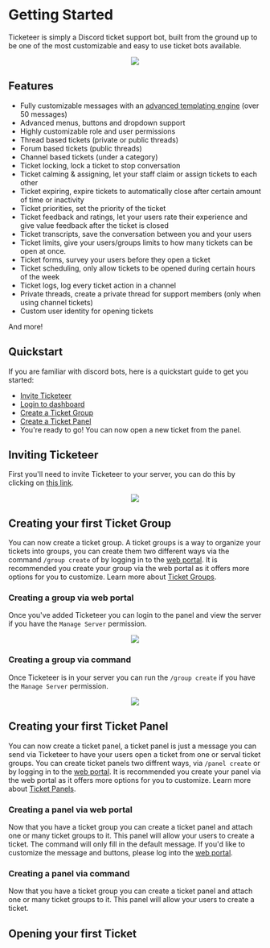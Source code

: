 # Getting Started

Ticketeer is simply a Discord ticket support bot, built from the ground up to be one of the most customizable and easy to use ticket bots available. 

<p align="center">
  <img src="/images/simple_demo.gif" />
</p>

## Features

- Fully customizable messages with an [advanced templating engine](/template-engine.md) (over 50 messages) 
- Advanced menus, buttons and dropdown support
- Highly customizable role and user permissions 
- Thread based tickets (private or public threads)
- Forum based tickets (public threads)
- Channel based tickets (under a category)
- Ticket locking, lock a ticket to stop conversation 
- Ticket calming & assigning, let your staff claim or assign tickets to each other
- Ticket expiring, expire tickets to automatically close after certain amount of time or inactivity
- Ticket priorities, set the priority of the ticket
- Ticket feedback and ratings, let your users rate their experience and give value feedback after the ticket is closed
- Ticket transcripts, save the conversation between you and your users
- Ticket limits, give your users/groups limits to how many tickets can be open at once.
- Ticket forms, survey your users before they open a ticket
- Ticket scheduling, only allow tickets to be opened during certain hours of the week
- Ticket logs, log every ticket action in a channel
- Private threads, create a private thread for support members (only when using channel tickets)
- Custom user identity for opening tickets

And more!

## Quickstart

If you are familiar with discord bots, here is a quickstart guide to get you started:

- [Invite Ticketeer](https://ticketeer.dev/invite)
- [Login to dashboard](https://ticketeer.dev/guilds)
- [Create a Ticket Group](#creating-a-group-via-web-portal)
- [Create a Ticket Panel](#creating-a-panel-via-web-portal)
- You're ready to go! You can now open a new ticket from the panel.

## Inviting Ticketeer

First you'll need to invite Ticketeer to your server, you can do this by clicking on [this link](https://ticketeer.dev/invite).

<p align="center">
  <img src="/images/invite.gif" loading="lazy" />
</p>


## Creating your first Ticket Group

You can now create a ticket group. A ticket groups is a way to organize your tickets into groups, you can create them two different ways via the command `/group create` of by logging in to the [web portal](https://ticketeer.dev/guilds). It is recommended you create your group via the web portal as it offers more options for you to customize. Learn more about [Ticket Groups](/groups.md).


### Creating a group via web portal

Once you've added Ticketeer you can login to the panel and view the server if you have the  `Manage Server` permission.

<p align="center">
  <img src="/images/create_panel.gif" loading="lazy" />
</p>

### Creating a group via command

Once Ticketeer is in your server you can run the `/group create` if you have the `Manage Server` permission.

<p align="center">
  <img src="/images/panel_create_cmd.gif" loading="lazy" />
</p>

## Creating your first Ticket Panel
You can now create a ticket panel, a ticket panel is just a message you can send via Ticketeer to have your users open a ticket from one or serval ticket groups. You can create ticket panels two diffrent ways, via `/panel create` or by logging in to the [web portal](https://ticketeer.dev/guilds). It is recommended you create your panel via the web portal as it offers more options for you to customize. Learn more about [Ticket Panels](/panels.md).

### Creating a panel via web portal
Now that you have a ticket group you can create a ticket panel and attach one or many ticket groups to it. This panel will allow your users to create a ticket. The command will only fill in the default message. If you'd like to customize the message and buttons, please log into the [web portal](https://ticketeer.dev/guilds).

### Creating a panel via command
Now that you have a ticket group you can create a ticket panel and attach one or many ticket groups to it. This panel will allow your users to create a ticket.

## Opening your first Ticket

